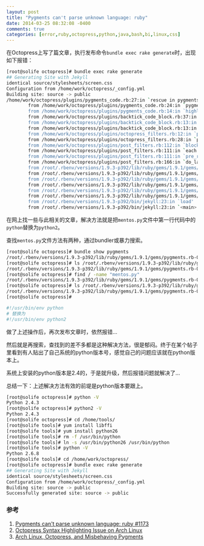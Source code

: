 ```yaml
---
layout: post
title: "Pygments can't parse unknown language: ruby"
date: 2014-03-25 08:32:08 -0400
comments: true
categories: [error,ruby,octopress,python,java,bash,bi,linux,css]
---
```


在Octopress上写了篇文章，执行发布命令`bundle exec rake generate`时，出现如下报错：

``` bash error log
[root@solife octopress]# bundle exec rake generate
## Generating Site with Jekyll
identical source/stylesheets/screen.css 
Configuration from /home/work/octopress/_config.yml
Building site: source -> public
/home/work/octopress/plugins/pygments_code.rb:27:in `rescue in pygments': Pygments can't parse unknown language: java. (RuntimeError)
        from /home/work/octopress/plugins/pygments_code.rb:24:in `pygments'
        from /home/work/octopress/plugins/pygments_code.rb:14:in `highlight'
        from /home/work/octopress/plugins/backtick_code_block.rb:37:in `block in render_code_block'
        from /home/work/octopress/plugins/backtick_code_block.rb:13:in `gsub'
        from /home/work/octopress/plugins/backtick_code_block.rb:13:in `render_code_block'
        from /home/work/octopress/plugins/octopress_filters.rb:12:in `pre_filter'
        from /home/work/octopress/plugins/octopress_filters.rb:28:in `pre_render'
        from /home/work/octopress/plugins/post_filters.rb:112:in `block in pre_render'
        from /home/work/octopress/plugins/post_filters.rb:111:in `each'
        from /home/work/octopress/plugins/post_filters.rb:111:in `pre_render'
        from /home/work/octopress/plugins/post_filters.rb:166:in `do_layout'
        from /root/.rbenv/versions/1.9.3-p392/lib/ruby/gems/1.9.1/gems/jekyll-0.12.0/lib/jekyll/post.rb:195:in `render'
        from /root/.rbenv/versions/1.9.3-p392/lib/ruby/gems/1.9.1/gems/jekyll-0.12.0/lib/jekyll/site.rb:200:in `block in render'
        from /root/.rbenv/versions/1.9.3-p392/lib/ruby/gems/1.9.1/gems/jekyll-0.12.0/lib/jekyll/site.rb:199:in `each'
        from /root/.rbenv/versions/1.9.3-p392/lib/ruby/gems/1.9.1/gems/jekyll-0.12.0/lib/jekyll/site.rb:199:in `render'
        from /root/.rbenv/versions/1.9.3-p392/lib/ruby/gems/1.9.1/gems/jekyll-0.12.0/lib/jekyll/site.rb:41:in `process'
        from /root/.rbenv/versions/1.9.3-p392/lib/ruby/gems/1.9.1/gems/jekyll-0.12.0/bin/jekyll:264:in `<top (required)>'
        from /root/.rbenv/versions/1.9.3-p392/bin/jekyll:23:in `load'
        from /root/.rbenv/versions/1.9.3-p392/bin/jekyll:23:in `<main>'
```

在网上找一些与此相关的文章，解决方法就是把`mentos.py`文件中第一行代码中的`python`替换为`python2`。

查找`mentos.py`文件方法有两种，通过bundler或暴力搜索。

``` bash bundle show pygments
[root@solife octopress]# bundle show pygments
/root/.rbenv/versions/1.9.3-p392/lib/ruby/gems/1.9.1/gems/pygments.rb-0.3.4
[root@solife octopress]# ls /root/.rbenv/versions/1.9.3-p392/lib/ruby/gems/1.9.1/gems/pygments.rb-0.3.4/lib/pygments/mentos.py 
/root/.rbenv/versions/1.9.3-p392/lib/ruby/gems/1.9.1/gems/pygments.rb-0.3.4/lib/pygments/mentos.py
[root@solife octopress]# find / -name "mentos.py"
/root/.rbenv/versions/1.9.3-p392/lib/ruby/gems/1.9.1/gems/pygments.rb-0.3.4/lib/pygments/mentos.py
[root@solife octopress]# ls /root/.rbenv/versions/1.9.3-p392/lib/ruby/gems/1.9.1/gems/pygments.rb-0.3.4/lib/pygments/mentos.py 
/root/.rbenv/versions/1.9.3-p392/lib/ruby/gems/1.9.1/gems/pygments.rb-0.3.4/lib/pygments/mentos.py
[root@solife octopress]# 
```

``` bash python => python2
#!/usr/bin/env python
# 替换为
#!/usr/bin/env python2
```

做了上述操作后，再次发布文章时，依然报错...

然后就是再搜索，查找到的差不多都是这种解决方法，很是郁闷。终于在某个帖子里看到有人贴出了自己系统的python版本号，感觉自己的问题应该就在python版本上。

系统上安装的python版本是2.4的，于是就升级，然后报错问题就解决了...

总结一下：上述解决方法有效的前堤是python版本要跟上。


``` bash python 2.4.3 升级到 2.6.8
[root@solife octopress]# python -V
Python 2.4.3
[root@solife octopress]# python2 -V
Python 2.4.3 
[root@solife octopress]# cd /home/tools/
[root@solife tools]# yum install libffi 
[root@solife tools]# yum install python26 
[root@solife tools]# rm -f /usr/bin/python
[root@solife tools]# ln -s /usr/bin/python26 /usr/bin/python
[root@solife tools]# python -V
Python 2.6.8
[root@solife tools]# cd /home/work/octopress/
[root@solife octopress]# bundle exec rake generate
## Generating Site with Jekyll
identical source/stylesheets/screen.css 
Configuration from /home/work/octopress/_config.yml
Building site: source -> public
Successfully generated site: source -> public
```

### 参考

1. [Pygments can't parse unknown language: ruby #1173](https://github.com/imathis/octopress/issues/1173)
2. [Octopress Syntax Highlighting Issue on Arch Linux](http://www.techbeat.in/)
3. [Arch Linux, Octopress, and Misbehaving Pygments](http://nonsenseby.me/blog/2013/04/13/arch-linux/)
